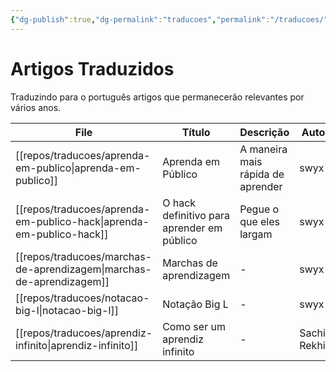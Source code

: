 ```yaml
---
{"dg-publish":true,"dg-permalink":"traducoes","permalink":"/traducoes/"}
---
```


# Artigos Traduzidos

Traduzindo para o português artigos que permanecerão relevantes por vários anos.


| File                                                                    | Título                                     | Descrição                         | Autor        |
| ----------------------------------------------------------------------- | ------------------------------------------ | --------------------------------- | ------------ |
| [[repos/traducoes/aprenda-em-publico\|aprenda-em-publico]]           | Aprenda em Público                         | A maneira mais rápida de aprender | swyx         |
| [[repos/traducoes/aprenda-em-publico-hack\|aprenda-em-publico-hack]] | O hack definitivo para aprender em público | Pegue o que eles largam           | swyx         |
| [[repos/traducoes/marchas-de-aprendizagem\|marchas-de-aprendizagem]] | Marchas de aprendizagem                    | \-                                | swyx         |
| [[repos/traducoes/notacao-big-l\|notacao-big-l]]                     | Notação Big L                              | \-                                | swyx         |
| [[repos/traducoes/aprendiz-infinito\|aprendiz-infinito]]             | Como ser um aprendiz infinito              | \-                                | Sachin Rekhi |

